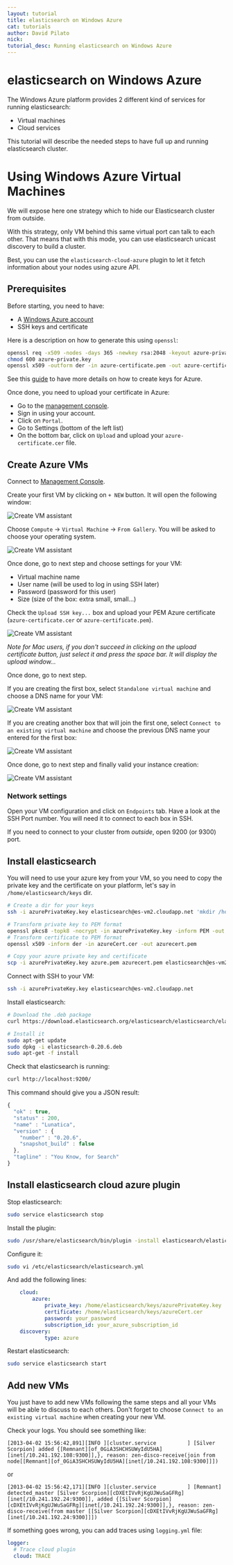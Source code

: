 ```yaml
---
layout: tutorial
title: elasticsearch on Windows Azure
cat: tutorials
author: David Pilato
nick:
tutorial_desc: Running elasticsearch on Windows Azure
---
```


elasticsearch on Windows Azure
==============================

The Windows Azure platform provides 2 different kind of services for running elasticsearch:

* Virtual machines
* Cloud services

This tutorial will describe the needed steps to have full up and running elasticsearch cluster.

Using Windows Azure Virtual Machines
====================================

We will expose here one strategy which to hide our Elasticsearch cluster from outside.

With this strategy, only VM behind this same virtual port can talk to each other. 
That means that with this mode, you can use elasticsearch unicast discovery to build a cluster.

Best, you can use the `elasticsearch-cloud-azure` plugin to let it fetch information about your nodes using
azure API.


Prerequisites
-------------

Before starting, you need to have:

* A [Windows Azure account](http://www.windowsazure.com/)
* SSH keys and certificate

Here is a description on how to generate this using `openssl`:

```sh
openssl req -x509 -nodes -days 365 -newkey rsa:2048 -keyout azure-private.key -out azure-certificate.pem
chmod 600 azure-private.key
openssl x509 -outform der -in azure-certificate.pem -out azure-certificate.cer
```

See this [guide](http://www.windowsazure.com/en-us/manage/linux/how-to-guides/ssh-into-linux/) to have
more details on how to create keys for Azure.

Once done, you need to upload your certificate in Azure:

* Go to the [management console](https://account.windowsazure.com/).
* Sign in using your account.
* Click on `Portal`.
* Go to Settings (bottom of the left list)
* On the bottom bar, click on `Upload` and upload your `azure-certificate.cer` file.


Create Azure VMs
----------------

Connect to [Management Console](https://manage.windowsazure.com/).

Create your first VM by clicking on `+ NEW` button. It will open the following window:

![Create VM assistant](../images/azure/azure-create-vm0.png "Create VM assistant")

Choose `Compute` -> `Virtual Machine` -> `From Gallery`. You will be asked to choose your operating system.

![Create VM assistant](../images/azure/azure-create-vm1.png "Create VM assistant")

Once done, go to next step and choose settings for your VM:

* Virtual machine name
* User name (will be used to log in using SSH later)
* Password (password for this user)
* Size (size of the box: extra small, small...)

Check the `Upload SSH key...` box and upload your PEM Azure certificate (`azure-certificate.cer` or `azure-certificate.pem`).

![Create VM assistant](../images/azure/azure-create-vm2.png "Create VM assistant")

*Note for Mac users, if you don't succeed in clicking on the upload certificate button, just select it
and press the space bar. It will display the upload window...*

Once done, go to next step.

If you are creating the first box, select `Standalone virtual machine` and choose a DNS name for your VM:

![Create VM assistant](../images/azure/azure-create-multivm3.png "Create VM assistant")

If you are creating another box that will join the first one, select `Connect to an existing virtual machine` 
and choose the previous DNS name your entered for the first box:

![Create VM assistant](../images/azure/azure-create-multivm4.png "Create VM assistant")

Once done, go to next step and finally valid your instance creation:

![Create VM assistant](../images/azure/azure-create-vm4.png "Create VM assistant")

### Network settings

Open your VM configuration and click on `Endpoints` tab. Have a look at the SSH Port number. You will need it
to connect to each box in SSH.

If you need to connect to your cluster from *outside*, open 9200 (or 9300) port.


Install elasticsearch
---------------------

You will need to use your azure key from your VM, so you need to copy the private key and the certificate
on your platform, let's say in `/home/elasticsearch/keys` dir.

```sh
# Create a dir for your keys
ssh -i azurePrivateKey.key elasticsearch@es-vm2.cloudapp.net 'mkdir /home/elasticsearch/keys'

# Transform private key to PEM format
openssl pkcs8 -topk8 -nocrypt -in azurePrivateKey.key -inform PEM -out azure.pem -outform PEM
# Transform certificate to PEM format
openssl x509 -inform der -in azureCert.cer -out azurecert.pem

# Copy your azure private key and certificate
scp -i azurePrivateKey.key azure.pem azurecert.pem elasticsearch@es-vm2.cloudapp.net:/home/elasticsearch/keys
```

Connect with SSH to your VM:

```sh
ssh -i azurePrivateKey.key elasticsearch@es-vm2.cloudapp.net
```

Install elasticsearch:

```sh
# Download the .deb package
curl https://download.elasticsearch.org/elasticsearch/elasticsearch/elasticsearch-0.20.6.deb -o elasticsearch-0.20.6.deb

# Install it
sudo apt-get update
sudo dpkg -i elasticsearch-0.20.6.deb
sudo apt-get -f install
```

Check that elasticsearch is running:

```sh
curl http://localhost:9200/
```

This command should give you a JSON result:

```javascript
{
  "ok" : true,
  "status" : 200,
  "name" : "Lunatica",
  "version" : {
    "number" : "0.20.6",
    "snapshot_build" : false
  },
  "tagline" : "You Know, for Search"
}
```

Install elasticsearch cloud azure plugin
----------------------------------------

Stop elasticsearch:

```sh
sudo service elasticsearch stop
```

Install the plugin:

```sh
sudo /usr/share/elasticsearch/bin/plugin -install elasticsearch/elasticsearch-cloud-azure/1.0.0
```

Configure it:

```sh
sudo vi /etc/elasticsearch/elasticsearch.yml
```

And add the following lines:

```yaml
    cloud:
        azure:
            private_key: /home/elasticsearch/keys/azurePrivateKey.key
            certificate: /home/elasticsearch/keys/azureCert.cer
            password: your_password
            subscription_id: your_azure_subscription_id
    discovery:
            type: azure
```

Restart elasticsearch:

```sh
sudo service elasticsearch start
```

Add new VMs
-----------

You just have to add new VMs following the same steps and all your VMs will be able to discuss to each others.
Don't forget to choose `Connect to an existing virtual machine` when creating your new VM.

Check your logs. You should see something like:

```
[2013-04-02 15:56:42,891][INFO ][cluster.service          ] [Silver Scorpion] added {[Remnant][of_0GiA3SHCHSUWyIdU5HA][inet[/10.241.192.108:9300]],}, reason: zen-disco-receive(join from node[[Remnant][of_0GiA3SHCHSUWyIdU5HA][inet[/10.241.192.108:9300]]])
```

or

```
[2013-04-02 15:56:42,171][INFO ][cluster.service          ] [Remnant] detected_master [Silver Scorpion][cDXEtIVvRjKgUJWuSaGFRg][inet[/10.241.192.24:9300]], added {[Silver Scorpion][cDXEtIVvRjKgUJWuSaGFRg][inet[/10.241.192.24:9300]],}, reason: zen-disco-receive(from master [[Silver Scorpion][cDXEtIVvRjKgUJWuSaGFRg][inet[/10.241.192.24:9300]]])
```

If something goes wrong, you can add traces using `logging.yml` file:

```yaml
logger:
  # Trace cloud plugin
  cloud: TRACE
```

